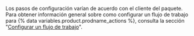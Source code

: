 Los pasos de configuración varían de acuerdo con el cliente del paquete. Para obtener información general sobre como configurar un flujo de trabajo para {% data variables.product.prodname_actions %}, consulta la sección "[Configurar un flujo de trabajo](/github/automating-your-workflow-with-github-actions/configuring-a-workflow)".
